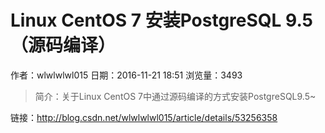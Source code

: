 # Linux CentOS 7 安装PostgreSQL 9.5（源码编译）
作者：wlwlwlwl015
日期：2016-11-21 18:51
浏览量：3493
> 简介：关于Linux CentOS 7中通过源码编译的方式安装PostgreSQL9.5~

 链接：http://blog.csdn.net/wlwlwlwl015/article/details/53256358
